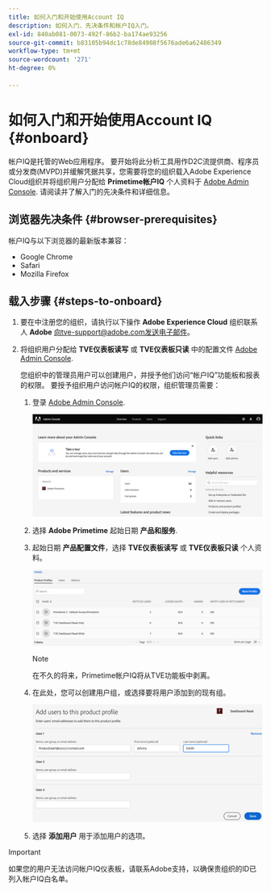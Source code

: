 ```yaml
---
title: 如何入门和开始使用Account IQ
description: 如何入门、先决条件和帐户IQ入门。
exl-id: 840ab081-0073-492f-86b2-ba174ae93256
source-git-commit: b83105b94dc1c78de84908f5676ade6a62486349
workflow-type: tm+mt
source-wordcount: '271'
ht-degree: 0%

---
```


# 如何入门和开始使用Account IQ {#onboard}

帐户IQ是托管的Web应用程序。 要开始将此分析工具用作D2C流提供商、程序员或分发商(MVPD)并缓解凭据共享，您需要将您的组织载入Adobe Experience Cloud组织并将组织用户分配给 **Primetime帐户IQ** 个人资料于 [Adobe Admin Console](https://adminconsole.adobe.com/). 请阅读并了解入门的先决条件和详细信息。

## 浏览器先决条件 {#browser-prerequisites}

帐户IQ与以下浏览器的最新版本兼容：

* Google Chrome
* Safari
* Mozilla Firefox

## 载入步骤 {#steps-to-onboard}

1. 要在中注册您的组织，请执行以下操作 **Adobe Experience Cloud** 组织联系人 **Adobe** 向tve-support@adobe.com发送电子邮件。

1. 将组织用户分配给 **TVE仪表板读写** 或 **TVE仪表板只读** 中的配置文件 [Adobe Admin Console](https://adminconsole.adobe.com/).

   您组织中的管理员用户可以创建用户，并授予他们访问“帐户IQ”功能板和报表的权限。 要授予组织用户访问帐户IQ的权限，组织管理员需要：

   1. 登录 [Adobe Admin Console](https://adminconsole.adobe.com/).


      ![](assets/admin-console.png)

   1. 选择 **Adobe Primetime** 起始日期 **产品和服务**.

   1. 起始日期 **产品配置文件**，选择 **TVE仪表板读写** 或 **TVE仪表板只读** 个人资料。

      ![](assets/product-profiles.png)

      >[!NOTE]
      >
      >在不久的将来，Primetime帐户IQ将从TVE功能板中剥离。

   1. 在此处，您可以创建用户组，或选择要将用户添加到的现有组。

      ![](assets/add-users-2profile.png)

   1. 选择 **添加用户** 用于添加用户的选项。

>[!IMPORTANT]
>
>如果您的用户无法访问帐户IQ仪表板，请联系Adobe支持，以确保贵组织的ID已列入帐户IQ白名单。
